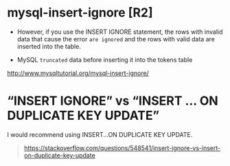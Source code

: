 
# mysql-insert-ignore [R2]

* However, if you use the INSERT IGNORE statement, 
the rows with invalid data that cause the error `are ignored` and the rows with valid data are inserted into the table.

* MySQL `truncated` data before inserting it into the tokens table

http://www.mysqltutorial.org/mysql-insert-ignore/


# “INSERT IGNORE” vs “INSERT … ON DUPLICATE KEY UPDATE”

I would recommend using INSERT...ON DUPLICATE KEY UPDATE.


> https://stackoverflow.com/questions/548541/insert-ignore-vs-insert-on-duplicate-key-update
